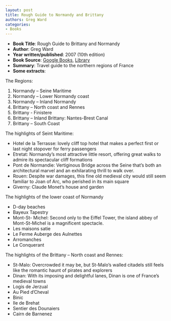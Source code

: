 ```yaml
---
layout: post
title: Rough Guide to Normandy and Brittany
authors: Greg Ward
categories:
- Books
---
```



- **Book Title**: Rough Guide to Brittany and Normandy
- **Author**: Greg Ward
- **Year written/published**: 2007 (10th edition)
- **Book Source**: [Google Books](http://books.google.com/books?id=9-HcAAAACAAJ&dq=rough+guide+to+normandy+brittany), [Library](http://vistaweb.nlb.gov.sg/cgi-bin/cw_cgi?fullRecord+29815+3002+9990029+1+0)
- **Summary**: Travel guide to the northern regions of France
- **Some extracts**:

The Regions:

1. Normandy – Seine Maritime
2. Normandy – Lower Normandy coast
3. Normandy – Inland Normandy
4. Brittany – North coast and Rennes
5. Brittany - Finistere
6. Brittany – Inland Brittany: Nantes-Brest Canal
7. Brittany – South Coast

The highlights of Seint Maritime:

- Hotel de la Terrasse: lovely cliff top hotel that makes a perfect first or last night stopover for ferry passengers
- Etretat: Normandy’s most attractive little resort, offering great walks to admire its spectacular cliff formations
- Pont de Normandie: Vertiginous Bridge across the Seine that’s both an architectural marvel and an exhilarating thrill to walk over.
- Rouen: Despite war damages, this fine old medieval city would still seem familiar to Joan of Arc, who perished in its main square
- Giverny: Claude Monet’s house and garden

The highlights of the lower coast of Normandy

- D-day beaches
- Bayeux Tapestry
- Mont-St- Michel: Second only to the Eiffel Tower, the island abbey of Mont-St-Michel is a magnificent spectacle.
- Les maisons satie
- Le Ferme Auberge des Aulnettes
- Arromanches
- Le Conquerant

The highlights of the Brittany – North coast and Rennes:

- St-Malo: Overcrowded it may be, but St-Malo’s walled citadels still feels like the romantic haunt of pirates and explorers
- Dinan: With its imposing and delightful lanes, Dinan is one of France’s medieval towns
- Logis de Jerzual
- Au Pied d’Cheval
- Binic
- Ile de Brehat
- Sentier des Dounaiers
- Cairn de Barnenez
